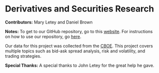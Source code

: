 <!--![JupyterNotebook](https://img.shields.io/badge/jupyter-notebook-orange.svg)
![Python3.6](https://img.shields.io/badge/python-3.6-blue.svg)-->

# Derivatives and Securities Research

**Contributors:** Mary Letey and Daniel Brown

**Notes:** To get to our GitHub repository, go to this [website](https://github.com/maryletey/Derivatives-and-Securities-Research). For instructions on how to use our repository, go [here](https://github.com/maryletey/Derivatives-and-Securities-Research/blob/master/instructions.md).

<!--For this project, we have a Jupyter Notebook `Daniel Brown Getting Data.ipynb` that gets our data every Monday, Wednesday, and Friday at 11:00 AM from [CBOE](http://www.cboe.com)-->

Our data for this project was collected from the [CBOE](http://www.cboe.com). This project covers multiple topics such as bid-ask spread analysis, risk and volatility, and trading strategies.

**Special Thanks:** A special thanks to John Letey for the great help he gave.